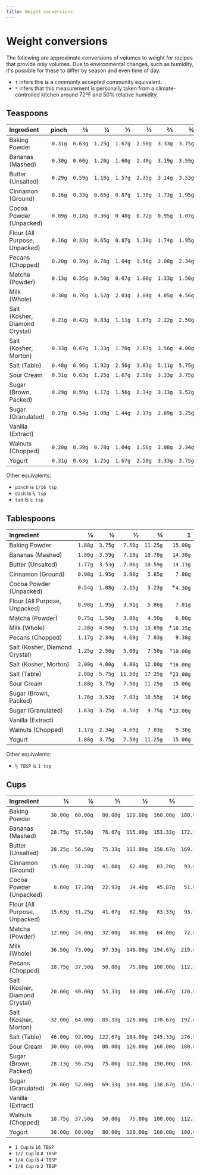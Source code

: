 ```yaml
---
title: Weight conversions
---
```

# Weight conversions

The following are approximate conversions of volumes to weight for recipes that provide only volumes. Due to
environmental changes, such as humidity, it's possible for these to differ by season and even time of day.

- `†` infers this is a commonly accepted community equivalent.
- `*` infers that this measurement is personally taken from a climate-controlled kitchen around 72ºF and 50% relative humidity.

## Teaspoons

| Ingredient                     |   pinch |       ⅛ |       ¼ |       ⅓ |       ½ |       ⅔ |       ¾ |         1 |
| :----------------------------- | ------: | ------: | ------: | ------: | ------: | ------: | ------: | --------: |
| Baking Powder                  | `0.31g` | `0.63g` | `1.25g` | `1.67g` | `2.50g` | `3.33g` | `3.75g` | \*`5.00g` |
| Bananas (Mashed)               | `0.30g` | `0.60g` | `1.20g` | `1.60g` | `2.40g` | `3.19g` | `3.59g` |   `4.79g` |
| Butter (Unsalted)              | `0.29g` | `0.59g` | `1.18g` | `1.57g` | `2.35g` | `3.14g` | `3.53g` |   `4.71g` |
| Cinnamon (Ground)              | `0.16g` | `0.33g` | `0.65g` | `0.87g` | `1.30g` | `1.73g` | `1.95g` |  †`2.60g` |
| Cocoa Powder (Unpacked)        | `0.09g` | `0.18g` | `0.36g` | `0.48g` | `0.72g` | `0.95g` | `1.07g` |   `1.43g` |
| Flour (All Purpose, Unpacked)  | `0.16g` | `0.33g` | `0.65g` | `0.87g` | `1.30g` | `1.74g` | `1.95g` |   `2.60g` |
| Pecans (Chopped)               | `0.20g` | `0.39g` | `0.78g` | `1.04g` | `1.56g` | `2.08g` | `2.34g` |   `3.13g` |
| Matcha (Powder)                | `0.13g` | `0.25g` | `0.50g` | `0.67g` | `1.00g` | `1.33g` | `1.50g` |  †`2.00g` |
| Milk (Whole)                   | `0.38g` | `0.76g` | `1.52g` | `2.03g` | `3.04g` | `4.05g` | `4.56g` |   `6.08g` |
| Salt (Kosher, Diamond Crystal) | `0.21g` | `0.42g` | `0.83g` | `1.11g` | `1.67g` | `2.22g` | `2.50g` |   `3.33g` |
| Salt (Kosher, Morton)          | `0.33g` | `0.67g` | `1.33g` | `1.78g` | `2.67g` | `3.56g` | `4.00g` |   `5.33g` |
| Salt (Table)                   | `0.48g` | `0.96g` | `1.92g` | `2.56g` | `3.83g` | `5.11g` | `5.75g` |   `7.67g` |
| Sour Cream                     | `0.31g` | `0.63g` | `1.25g` | `1.67g` | `2.50g` | `3.33g` | `3.75g` |   `5.00g` |
| Sugar (Brown, Packed)          | `0.29g` | `0.59g` | `1.17g` | `1.56g` | `2.34g` | `3.13g` | `3.52g` |   `4.69g` |
| Sugar (Granulated)             | `0.27g` | `0.54g` | `1.08g` | `1.44g` | `2.17g` | `2.89g` | `3.25g` |   `4.33g` |
| Vanilla (Extract)              |         |         |         |         |         |         |         |           |
| Walnuts (Chopped)              | `0.20g` | `0.39g` | `0.78g` | `1.04g` | `1.56g` | `2.08g` | `2.34g` |   `3.13g` |
| Yogurt                         | `0.31g` | `0.63g` | `1.25g` | `1.67g` | `2.50g` | `3.33g` | `3.75g` |   `5.00g` |

Other equivalents:

- `pinch` is `1/16 tsp`
- `dash` is `⅛ tsp`
- `tad` is `¼ tsp`

## Tablespoons

| Ingredient                     |       ⅛ |       ¼ |        ½ |        ¾ |          1 |
| :----------------------------- | ------: | ------: | -------: | -------: | ---------: |
| Baking Powder                  | `1.88g` | `3.75g` |  `7.50g` | `11.25g` |   `15.00g` |
| Bananas (Mashed)               | `1.80g` | `3.59g` |  `7.19g` | `10.78g` |   `14.38g` |
| Butter (Unsalted)              | `1.77g` | `3.53g` |  `7.06g` | `10.59g` |   `14.13g` |
| Cinnamon (Ground)              | `0.98g` | `1.95g` |  `3.90g` |  `5.85g` |    `7.80g` |
| Cocoa Powder (Unpacked)        | `0.54g` | `1.08g` |  `2.15g` |  `3.23g` |  \*`4.30g` |
| Flour (All Purpose, Unpacked)  | `0.98g` | `1.95g` |  `3.91g` |  `5.86g` |    `7.81g` |
| Matcha (Powder)                | `0.75g` | `1.50g` |  `3.00g` |  `4.50g` |    `6.00g` |
| Milk (Whole)                   | `2.28g` | `4.56g` |  `9.13g` | `13.69g` | \*`18.25g` |
| Pecans (Chopped)               | `1.17g` | `2.34g` |  `4.69g` |  `7.03g` |    `9.38g` |
| Salt (Kosher, Diamond Crystal) | `1.25g` | `2.50g` |  `5.00g` |  `7.50g` |  †`10.00g` |
| Salt (Kosher, Morton)          | `2.00g` | `4.00g` |  `8.00g` | `12.00g` |  †`16.00g` |
| Salt (Table)                   | `2.88g` | `5.75g` | `11.50g` | `17.25g` |  †`23.00g` |
| Sour Cream                     | `1.88g` | `3.75g` |  `7.50g` | `11.25g` |   `15.00g` |
| Sugar (Brown, Packed)          | `1.76g` | `3.52g` |  `7.03g` | `10.55g` |   `14.06g` |
| Sugar (Granulated)             | `1.63g` | `3.25g` |  `6.50g` |  `9.75g` | \*`13.00g` |
| Vanilla (Extract)              |         |         |          |          |            |
| Walnuts (Chopped)              | `1.17g` | `2.34g` |  `4.69g` |  `7.03g` |    `9.38g` |
| Yogurt                         | `1.88g` | `3.75g` |  `7.50g` | `11.25g` |   `15.00g` |

Other equivalents:

- `⅓ TBSP` is `1 tsp`

## Cups

| Ingredient                     |        ⅛ |        ¼ |         ⅓ |         ½ |         ⅔ |         ¾ |          1 |
| :----------------------------- | -------: | -------: | --------: | --------: | --------: | --------: | ---------: |
| Baking Powder                  | `30.00g` | `60.00g` |  `80.00g` | `120.00g` | `160.00g` | `180.00g` |  `240.00g` |
| Bananas (Mashed)               | `28.75g` | `57.50g` |  `76.67g` | `115.00g` | `153.33g` | `172.50g` | †`230.00g` |
| Butter (Unsalted)              | `28.25g` | `56.50g` |  `75.33g` | `113.00g` | `150.67g` | `169.50g` | †`226.00g` |
| Cinnamon (Ground)              | `15.60g` | `31.20g` |  `41.60g` |  `62.40g` |  `83.20g` |  `93.60g` |  `124.80g` |
| Cocoa Powder (Unpacked)        |  `8.60g` | `17.20g` |  `22.93g` |  `34.40g` |  `45.87g` |  `51.60g` |   `68.80g` |
| Flour (All Purpose, Unpacked)  | `15.63g` | `31.25g` |  `41.67g` |  `62.50g` |  `83.33g` |  `93.75g` | †`125.00g` |
| Matcha (Powder)                | `12.00g` | `24.00g` |  `32.00g` |  `48.00g` |  `64.00g` |  `72.00g` |   `96.00g` |
| Milk (Whole)                   | `36.50g` | `73.00g` |  `97.33g` | `146.00g` | `194.67g` | `219.00g` |  `292.00g` |
| Pecans (Chopped)               | `18.75g` | `37.50g` |  `50.00g` |  `75.00g` | `100.00g` | `112.50g` | †`150.00g` |
| Salt (Kosher, Diamond Crystal) | `20.00g` | `40.00g` |  `53.33g` |  `80.00g` | `106.67g` | `120.00g` |  `160.00g` |
| Salt (Kosher, Morton)          | `32.00g` | `64.00g` |  `85.33g` | `128.00g` | `170.67g` | `192.00g` |  `256.00g` |
| Salt (Table)                   | `46.00g` | `92.00g` | `122.67g` | `184.00g` | `245.33g` | `276.00g` |  `368.00g` |
| Sour Cream                     | `30.00g` | `60.00g` |  `80.00g` | `120.00g` | `160.00g` | `180.00g` | †`240.00g` |
| Sugar (Brown, Packed)          | `28.13g` | `56.25g` |  `75.00g` | `112.50g` | `150.00g` | `168.75g` | †`225.00g` |
| Sugar (Granulated)             | `26.00g` | `52.00g` |  `69.33g` | `104.00g` | `138.67g` | `156.00g` |  `208.00g` |
| Vanilla (Extract)              |          |          |           |           |           |           |            |
| Walnuts (Chopped)              | `18.75g` | `37.50g` |  `50.00g` |  `75.00g` | `100.00g` | `112.50g` | †`150.00g` |
| Yogurt                         | `30.00g` | `60.00g` |  `80.00g` | `120.00g` | `160.00g` | `180.00g` | †`240.00g` |

- `1 Cup` is `16 TBSP`
- `1/2 Cup` is `8 TBSP`
- `1/4 Cup` is `4 TBSP`
- `1/8 Cup` is `2 TBSP`

